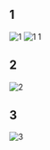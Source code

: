 ## 1 ##
![1](https://user-images.githubusercontent.com/88678440/171107774-e45d2ac8-555d-47fe-9229-43e48c8a2ec0.JPG)
![1 1](https://user-images.githubusercontent.com/88678440/171107785-e107be5c-9e90-45bb-99ef-14e036461684.JPG)
## 2 ##
![2](https://user-images.githubusercontent.com/88678440/171108975-5beb6a2c-bb4e-4090-a761-00152a0927a5.JPG)
## 3 ##
![3](https://user-images.githubusercontent.com/88678440/171113389-0ee015b1-0f4e-4a87-8870-b50987fb8c1d.JPG)
